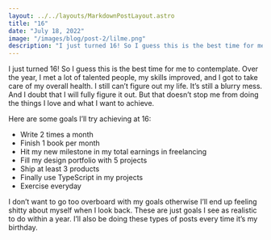 ```yaml
---
layout: ../../layouts/MarkdownPostLayout.astro
title: "16"
date: "July 18, 2022"
image: "/images/blog/post-2/lilme.png"
description: "I just turned 16! So I guess this is the best time for me to contemplate. Over the year, I met a lot of talented people, my skills improved, and I got to take care of my overall health. I still can’t figure out my life. It’s still a blurry mess. And I doubt that I will fully figure it out. But that doesn’t stop me from doing the things I love and what I want to achieve"
---
```


I just turned 16! So I guess this is the best time for me to contemplate. Over the year, I met a lot of talented people, my skills improved, and I got to take care of my overall health. I still can’t figure out my life. It’s still a blurry mess. And I doubt that I will fully figure it out. But that doesn’t stop me from doing the things I love and what I want to achieve.

Here are some goals I’ll try achieving at 16:

- Write 2 times a month
- Finish 1 book per month
- Hit my new milestone in my total earnings in freelancing
- Fill my design portfolio with 5 projects
- Ship at least 3 products
- Finally use TypeScript in my projects
- Exercise everyday

I don’t want to go too overboard with my goals otherwise I’ll end up feeling shitty about myself when I look back. These are just goals I see as realistic to do within a year. I’ll also be doing these types of posts every time it’s my birthday.
